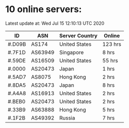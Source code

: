 # 10 online servers:

Latest update at: Wed Jul 15 12:10:13 UTC 2020

| ID | ASN | Server Country | Online |
| -- | --- | -------------- | ------ |
| #.D09B | AS174 | United States | 123 hrs |
| #.7F1D | AS63949 | Singapore | 8 hrs |
| #.59DE | AS16509 | United States | 55 hrs |
| #.0000 | AS20473 | Japan | 1 hrs |
| #.5AD7 | AS8075 | Hong Kong | 2 hrs |
| #.8DA5 | AS20473 | Japan | 8 hrs |
| #.A4A8 | AS16913 | United States | 2 hrs |
| #.BEB0 | AS20473 | United States | 2 hrs |
| #.33B9 | AS63888 | Hong Kong | 5 hrs |
| #.1F2B | AS49392 | Russia | 7 hrs |

